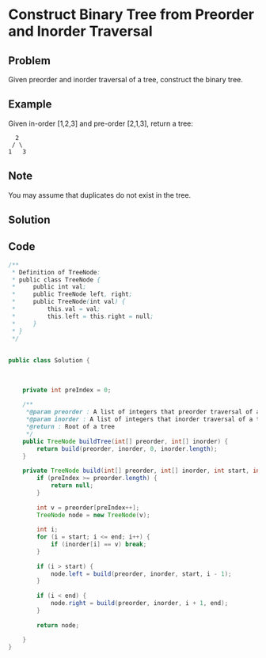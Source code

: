 Construct Binary Tree from Preorder and Inorder Traversal
===



Problem
-------

Given preorder and inorder traversal of a tree, construct the binary tree.

Example
-------

Given in-order [1,2,3] and pre-order [2,1,3], return a tree:

      2
     / \
    1   3


Note
---------

You may assume that duplicates do not exist in the tree.

Solution
--------

Code
----

```java
/**
 * Definition of TreeNode:
 * public class TreeNode {
 *     public int val;
 *     public TreeNode left, right;
 *     public TreeNode(int val) {
 *         this.val = val;
 *         this.left = this.right = null;
 *     }
 * }
 */
 
 
public class Solution {
    
    
  
    private int preIndex = 0;
    
    /**
     *@param preorder : A list of integers that preorder traversal of a tree
     *@param inorder : A list of integers that inorder traversal of a tree
     *@return : Root of a tree
     */
    public TreeNode buildTree(int[] preorder, int[] inorder) {
        return build(preorder, inorder, 0, inorder.length);
    }
    
    private TreeNode build(int[] preorder, int[] inorder, int start, int end) {
        if (preIndex >= preorder.length) {
            return null;
        }
        
        int v = preorder[preIndex++];
        TreeNode node = new TreeNode(v);
        
        int i;
        for (i = start; i <= end; i++) {
            if (inorder[i] == v) break;
        }
        
        if (i > start) {
            node.left = build(preorder, inorder, start, i - 1);
        }
        
        if (i < end) {
            node.right = build(preorder, inorder, i + 1, end);
        }
        
        return node;
        
    }
}
```